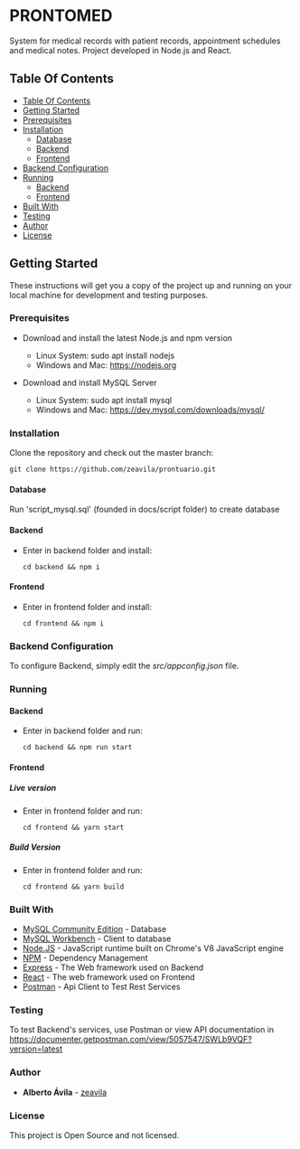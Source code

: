 # PRONTOMED

System for medical records with patient records, appointment schedules and medical notes. Project developed in Node.js and React.

## Table Of Contents

- [Table Of Contents](#table-of-contents)
- [Getting Started](#getting-started)
- [Prerequisites](#prerequisites)
- [Installation](#installation)
  - [Database](#database)
  - [Backend](#backend)
  - [Frontend](#frontend)
- [Backend Configuration](#backend-configuration)
- [Running](#running)
  - [Backend](#backend-running)
  - [Frontend](#frontend-running)
- [Built With](#built-with)
- [Testing](#testing)
- [Author](#author)
- [License](#license)

## Getting Started

These instructions will get you a copy of the project up and running on your local machine for development and testing purposes.

### Prerequisites

- Download and install the latest Node.js and npm version

  - Linux System: sudo apt install nodejs
  - Windows and Mac: https://nodejs.org

- Download and install MySQL Server
  - Linux System: sudo apt install mysql
  - Windows and Mac: https://dev.mysql.com/downloads/mysql/

### Installation

Clone the repository and check out the master branch:

```
git clone https://github.com/zeavila/prontuario.git
```

#### Database

Run 'script_mysql.sql' (founded in docs/script folder) to create database

#### Backend

- Enter in backend folder and install:

  ```
  cd backend && npm i
  ```

#### Frontend

- Enter in frontend folder and install:

  ```
  cd frontend && npm i
  ```

### Backend Configuration

To configure Backend, simply edit the _src/appconfig.json_ file.

### Running

#### Backend

- Enter in backend folder and run:

  ```
  cd backend && npm run start
  ```

#### Frontend

##### Live version

- Enter in frontend folder and run:

  ```
  cd frontend && yarn start
  ```

##### Build Version

- Enter in frontend folder and run:

  ```
  cd frontend && yarn build
  ```

### Built With

- [MySQL Community Edition](https://www.mysql.com/products/community/) - Database
- [MySQL Workbench](https://dev.mysql.com/downloads/workbench/) - Client to database
- [Node.JS](https://www.nodejs.org/) - JavaScript runtime built on Chrome's V8 JavaScript engine
- [NPM](https://www.npmjs.com/) - Dependency Management
- [Express](https://expressjs.com) - The Web framework used on Backend
- [React](https://reactjs.org/) - The web framework used on Frontend
- [Postman](https://www.getpostman.com/) - Api Client to Test Rest Services

### Testing

To test Backend's services, use Postman or view API documentation in https://documenter.getpostman.com/view/5057547/SWLb9VQF?version=latest

### Author

- **Alberto Ávila** - [zeavila](https://github.com/zeavila)

### License

This project is Open Source and not licensed.
